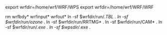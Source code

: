 export wrfdir=/home/wrf/WRF/WPS
export wrfdir=/home/wrf/WRF/WRF

rm wrfbdy* wrfinput* wrfout*
ln -sf $wrfdir/run/*.TBL .
ln -sf $wrfdir/run/ozone* .
ln -sf $wrfdir/run/RRTMG* .
ln -sf $wrfdir/run/CAM* .
ln -sf $wrfdir/run/*.exe .
ln -sf $wpsdir/*.exe .
